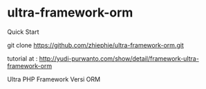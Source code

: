 ultra-framework-orm
===================

Quick Start 

git clone https://github.com/zhiephie/ultra-framework-orm.git

tutorial at : http://yudi-purwanto.com/show/detail/framework-ultra-framework-orm

Ultra PHP Framework Versi ORM
